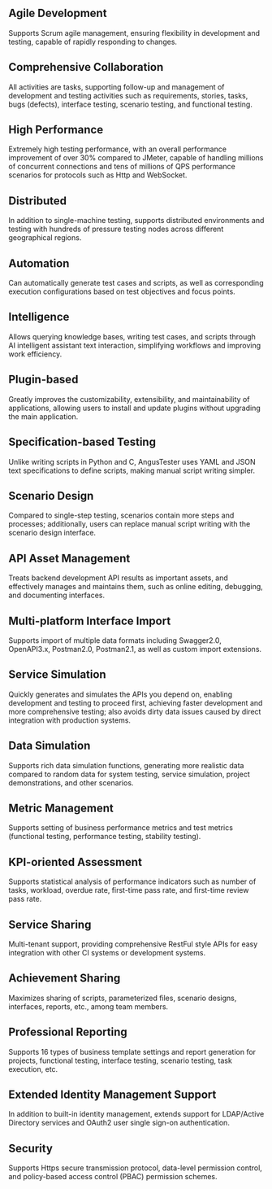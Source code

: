 [//]: # (Product Features)

[//]: # (=====)

## Agile Development

Supports Scrum agile management, ensuring flexibility in development and testing, capable of rapidly responding to changes.

## Comprehensive Collaboration

All activities are tasks, supporting follow-up and management of development and testing activities such as requirements, stories, tasks, bugs (defects), interface testing, scenario testing, and functional testing.

## High Performance

Extremely high testing performance, with an overall performance improvement of over 30% compared to JMeter, capable of handling millions of concurrent connections and tens of millions of QPS performance scenarios for protocols such as Http and WebSocket.

## Distributed

In addition to single-machine testing, supports distributed environments and testing with hundreds of pressure testing nodes across different geographical regions.

## Automation

Can automatically generate test cases and scripts, as well as corresponding execution configurations based on test objectives and focus points.

## Intelligence

Allows querying knowledge bases, writing test cases, and scripts through AI intelligent assistant text interaction, simplifying workflows and improving work efficiency.

## Plugin-based

Greatly improves the customizability, extensibility, and maintainability of applications, allowing users to install and update plugins without upgrading the main application.

## Specification-based Testing

Unlike writing scripts in Python and C, AngusTester uses YAML and JSON text specifications to define scripts, making manual script writing simpler.

## Scenario Design

Compared to single-step testing, scenarios contain more steps and processes; additionally, users can replace manual script writing with the scenario design interface.

## API Asset Management

Treats backend development API results as important assets, and effectively manages and maintains them, such as online editing, debugging, and documenting interfaces.

## Multi-platform Interface Import

Supports import of multiple data formats including Swagger2.0, OpenAPI3.x, Postman2.0, Postman2.1, as well as custom import extensions.

## Service Simulation

Quickly generates and simulates the APIs you depend on, enabling development and testing to proceed first, achieving faster development and more comprehensive testing; also avoids dirty data issues caused by direct integration with production systems.

## Data Simulation

Supports rich data simulation functions, generating more realistic data compared to random data for system testing, service simulation, project demonstrations, and other scenarios.

## Metric Management

Supports setting of business performance metrics and test metrics (functional testing, performance testing, stability testing).

## KPI-oriented Assessment

Supports statistical analysis of performance indicators such as number of tasks, workload, overdue rate, first-time pass rate, and first-time review pass rate.

## Service Sharing

Multi-tenant support, providing comprehensive RestFul style APIs for easy integration with other CI systems or development systems.

## Achievement Sharing

Maximizes sharing of scripts, parameterized files, scenario designs, interfaces, reports, etc., among team members.

## Professional Reporting

Supports 16 types of business template settings and report generation for projects, functional testing, interface testing, scenario testing, task execution, etc.

## Extended Identity Management Support

In addition to built-in identity management, extends support for LDAP/Active Directory services and OAuth2 user single sign-on authentication.

## Security

Supports Https secure transmission protocol, data-level permission control, and policy-based access control (PBAC) permission schemes.
